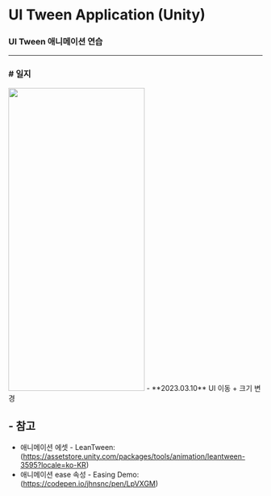# UI Tween Application (Unity)

### **UI Tween 애니메이션 연습**

---------------------------------

### **# 일지**
<img src="https://user-images.githubusercontent.com/86781939/224081950-761f110d-ba49-4e06-bc36-ed2dae7f48c8.gif"  width="270" height="600" >
   - **2023.03.10** UI 이동 + 크기 변경


<br>

## - 참고
  - 애니메이션 에셋 - LeanTween: (https://assetstore.unity.com/packages/tools/animation/leantween-3595?locale=ko-KR)
  - 애니메이션 ease 속성 - Easing Demo: (https://codepen.io/jhnsnc/pen/LpVXGM)
